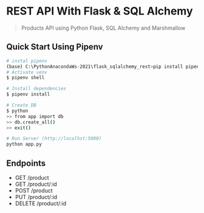 # REST API With Flask & SQL Alchemy

> Products API using Python Flask, SQL Alchemy and Marshmallow

## Quick Start Using Pipenv

``` bash
# instal pipenv
(base) C:\PythonAnacondaWs-2021\flask_sqlalchemy_rest>pip install pipenv
# Activate venv
$ pipenv shell

# Install dependencies
$ pipenv install

# Create DB
$ python
>> from app import db
>> db.create_all()
>> exit()

# Run Server (http://localhst:5000)
python app.py
```

## Endpoints

* GET     /product
* GET     /product/:id
* POST    /product
* PUT     /product/:id
* DELETE  /product/:id